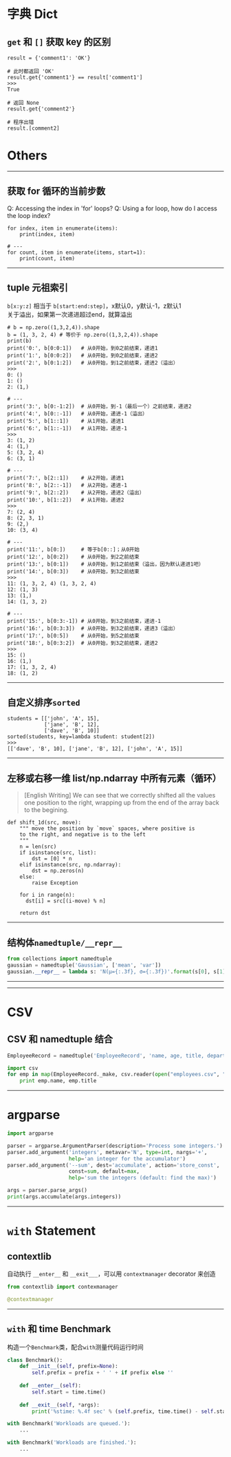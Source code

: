 # 字典 Dict

## `get` 和 `[]` 获取 key 的区别

```
result = {'comment1': 'OK'}

# 此时都返回 'OK'
result.get{'comment1'} == result['comment1']
>>>
True

# 返回 None
result.get{'comment2'}

# 程序出错
result.[comment2]
```



# Others

---
## 获取 for 循环的当前步数 
Q: Accessing the index in 'for' loops? 
Q: Using a for loop, how do I access the loop index?

```
for index, item in enumerate(items):
    print(index, item)

# ---
for count, item in enumerate(items, start=1):
    print(count, item)
```

---
## tuple 元祖索引
`b[x:y:z]` 相当于 `b[start:end:step]`，x默认0，y默认-1，z默认1  
关于溢出，如果第一次递进超过end，就算溢出

```
# b = np.zero((1,3,2,4)).shape
b = (1, 3, 2, 4) # 等价于 np.zero((1,3,2,4)).shape
print(b)
print('0:', b[0:0:1])   # 从0开始，到0之前结束，递进1
print('1:', b[0:0:2])   # 从0开始，到0之前结束，递进2
print('2:', b[0:1:2])   # 从0开始，到1之前结束，递进2（溢出）
>>>
0: ()
1: ()
2: (1,)

# ---
print('3:', b[0:-1:2])  # 从0开始，到-1（最后一个）之前结束，递进2
print('4:', b[0::-1])   # 从0开始，递进-1（溢出）
print('5:', b[1::1])    # 从1开始，递进1
print('6:', b[1::-1])   # 从1开始，递进-1
>>>
3: (1, 2)
4: (1,)
5: (3, 2, 4)
6: (3, 1)

# ---
print('7:', b[2::1])    # 从2开始，递进1
print('8:', b[2::-1])   # 从2开始，递进-1
print('9:', b[2::2])    # 从2开始，递进2（溢出）
print('10:', b[1::2])   # 从1开始，递进2
>>>
7: (2, 4)
8: (2, 3, 1)
9: (2,)
10: (3, 4)
    
# ---
print('11:', b[0:])     # 等于b[0::]；从0开始
print('12:', b[0:2])    # 从0开始，到2之前结束
print('13:', b[0:1])    # 从0开始，到1之前结束（溢出，因为默认递进1吧）
print('14:', b[0:3])    # 从0开始，到3之前结束
>>>
11: (1, 3, 2, 4) (1, 3, 2, 4)
12: (1, 3)
13: (1,)
14: (1, 3, 2)

# ---
print('15:', b[0:3:-1]) # 从0开始，到3之前结束，递进-1
print('16:', b[0:3:3])  # 从0开始，到3之前结束，递进3（溢出）
print('17:', b[0:5])    # 从0开始，到5之前结束
print('18:', b[0:3:2])  # 从0开始，到3之前结束，递进2
>>>
15: ()
16: (1,)
17: (1, 3, 2, 4)
18: (1, 2)
```

---
## 自定义排序`sorted`
```
students = [['john', 'A', 15],
            ['jane', 'B', 12],
            ['dave', 'B', 10]]
sorted(students, key=lambda student: student[2]) 
>>>
[['dave', 'B', 10], ['jane', 'B', 12], ['john', 'A', 15]]
```

---
## 左移或右移一维 list/np.ndarray 中所有元素（循环）

> [English Writing] We can see that we correctly shifted all the values one position to the right,
wrapping up from the end of the array back to the begining.

```
def shift_1d(src, move):
    """ move the position by `move` spaces, where positive is 
    to the right, and negative is to the left
    """
    n = len(src)
    if isinstance(src, list):
        dst = [0] * n
    elif isinstance(src, np.ndarray):
        dst = np.zeros(n)
    else:
        raise Exception

    for i in range(n):
      dst[i] = src[(i-move) % n]
    
    return dst
```

---
## 结构体`namedtuple/__repr__`
```python
from collections import namedtuple
gaussian = namedtuple('Gaussian', ['mean', 'var'])
gaussian.__repr__ = lambda s: 'Ν(μ={:.3f}, σ={:.3f})'.format(s[0], s[1])
```

---

----

# CSV

## CSV 和 namedtuple 结合
```python
EmployeeRecord = namedtuple('EmployeeRecord', 'name, age, title, department, paygrade')

import csv
for emp in map(EmployeeRecord._make, csv.reader(open("employees.csv", "rb"))):
    print emp.name, emp.title
```

---
# argparse 

```python
import argparse

parser = argparse.ArgumentParser(description='Process some integers.')
parser.add_argument('integers', metavar='N', type=int, nargs='+',
                    help='an integer for the accumulator')
parser.add_argument('--sum', dest='accumulate', action='store_const',
                    const=sum, default=max,
                    help='sum the integers (default: find the max)')

args = parser.parse_args()
print(args.accumulate(args.integers))
```

---
# `with` Statement
## contextlib
自动执行 `__enter__` 和 `__exit___`，可以用 `contextmanager` decorator 来创造

```python
from contextlib import contexmanager

@contextmanager
```

---
## `with` 和 time Benchmark

构造一个`Benchmark`类，配合`with`测量代码运行时间

```python
class Benchmark():
    def __init__(self, prefix=None):
        self.prefix = prefix + ' ' + if prefix else ''
    
    def __enter__(self):
        self.start = time.time()
        
    def __exit__(self, *args):
        print('%stime: %.4f sec' % (self.prefix, time.time() - self.start))
```

```python
with Benchmark('Workloads are queued.'):
	...

with Benchmark('Workloads are finished.'):
    ...
```